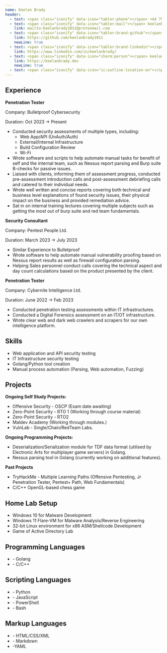 ```yaml
---
name: Keelan Brady
header:
  - text: <span class="iconify" data-icon="tabler:phone"></span> +44 7593 859758
  - text: <span class="iconify" data-icon="tabler:mail"></span> keelanbrady1011@protonmail.com
    link: mailto:keelanbrady1011@protonmail.com
  - text: <span class="iconify" data-icon="tabler:brand-github"></span> keelanbrady1011
    link: https://github.com/keelanbrady1011
    newLine: true
  - text: <span class="iconify" data-icon="tabler:brand-linkedin"></span> keelanbrady
    link: https://www.linkedin.com/in/keelanbrady/
  - text: <span class="iconify" data-icon="charm:person"></span> keelanbrady.dev
    link: https://keelanbrady.dev
    newLine: true
  - text: <span class="iconify" data-icon="ic:outline-location-on"></span> Glasgow
---
```

<!---
Rendered Using: https://ohmycv.app/
css: cv.css
Paper Size:A4
Font Family: JetBrains Mono
Font Size: 16px
Margin: 
    Top/Bottom: 56px
    Left/Right: 48px
Paragraph Spacing: 5px
Line Spacing: 1.25px
-->
## <span class="iconify" data-icon="ep:avatar"></span> Experience

**Penetration Tester**

Company: Bulletproof Cybersecurity

Duration: Oct 2023 -> Present
- Conducted security assessments of multiple types, including:
	- Web App/API (UnAuth/Auth)
	- External/Internal Infrastructure
	- Build Configuration Review
	- Wi-Fi
- Wrote software and scripts to help automate manual tasks for benefit of self and the internal team, such as Nessus report parsing and Burp suite B-checks for passive issues.
- Liaised with clients, informing them of assessment progress, conducted pre-assessment introduction calls and post-assessment debriefing calls and catered to their individual needs.
- Wrote well written and concise reports covering both technical and business level explanations of found security issues, their physical impact on the business and provided remediation advice.
- Sat in on internal training lectures covering multiple subjects such as getting the most out of burp suite and red team fundamentals.

**Security Consultant**

Company: Pentest People Ltd.

Duration: March 2023 -> July 2023
- Similar Experience to Bulletproof
- Wrote software to help automate manual vulnerability proofing based on Nessus report results as well as firewall configuration parsing.
- Helping Sales personnel conduct calls covering the technical aspect and 
day count calculations based on the product presented by the client.


**Penetration Tester**

Company: Cybernite Intelligence Ltd.

Duration: June 2022 -> Feb 2023
- Conducted penetration testing assessments within IT infrastructures.
- Conducted a Digital Forensics assessment on an IT/OT infrastructure.
- Wrote clear web and dark web crawlers and scrapers for our own intelligence platform.


## <span class="iconify" data-icon="mdi:head-lightbulb"></span> Skills
- Web application and API security testing
- IT Infrastructure security testing
- Golang/Python tool creation
- Manual process automation (Parsing, Web automation, Fuzzing)

## <span class="iconify" data-icon="ant-design:project-filled"></span> Projects

**Ongoing Self Study Projects:**
- Offensive Security - OSCP (Exam date awaiting)
- Zero-Point Security - RTO 1 (Working through course material)
- Zero-Point Security - RTO2
- Maldev Academy (Working through modules.)
- VulnLab - Single/Chain/RedTeam Labs.

**Ongoing Programming Projects:**
- Deserialization/Serialization module for TDF data format (utilised by Electronic Arts for multiplayer game servers) in Golang.
 - Nessus parsing tool in Golang (currently working on additional features).

**Past Projects**
- TryHackMe - Multiple Learning Paths (Offensive Pentesting, Jr Penetration Tester, Pentest+ Path, Web Fundamentals)
- C/C++ OpenGL-based chess game

## <span class="iconify" data-icon="material-symbols:home"></span> Home Lab Setup
- Windows 10 for Malware Development
- Windows 11 Flare-VM for Malware Analysis/Reverse Engineering
- 32-bit Linux environment for x86 ASM/Shellcode Development
- Game of Active Directory Lab



## <span class="iconify" data-icon="solar:programming-bold"></span> Programming Languages
- <span class="iconify" data-icon="vscode-icons:file-type-go"></span> - Golang
- <span class="iconify" data-icon="logos:c"></span> - C/C++

## <span class="iconify" data-icon="fluent:script-24-filled"></span> Scripting Languages
- <span class="iconify" data-icon="logos:python"></span> - Python
- <span class="iconify" data-icon="logos:javascript"></span> - JavaScript
- <span class="iconify" data-icon="devicon:powershell"></span> - PowerShell
- <span class="iconify" data-icon="devicon:bash"></span> - Bash

## <span class="iconify" data-icon="ooui:markup"></span> Markup Languages
- <span class="iconify" data-icon="devicon:html5"></span> - HTML/CSS/XML
- <span class="iconify" data-icon="devicon:markdown"></span> - Markdown
- <span class="iconify" data-icon="devicon:yaml"></span> -YAML
